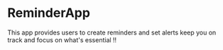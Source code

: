 # ReminderApp
This app provides users to create reminders and set alerts keep you on track and focus on what's essential !!
